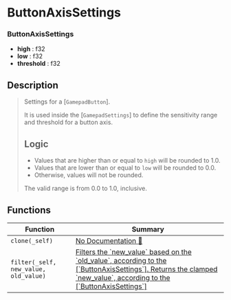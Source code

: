 # ButtonAxisSettings

### ButtonAxisSettings

- **high** : f32
- **low** : f32
- **threshold** : f32

## Description

>  Settings for a [`GamepadButton`].
> 
>  It is used inside the [`GamepadSettings`] to define the sensitivity range and
>  threshold for a button axis.
> 
>  ## Logic
> 
>  - Values that are higher than or equal to `high` will be rounded to 1.0.
>  - Values that are lower than or equal to `low` will be rounded to 0.0.
>  - Otherwise, values will not be rounded.
> 
>  The valid range is from 0.0 to 1.0, inclusive.

## Functions

| Function | Summary |
| --- | --- |
| `clone(_self)` | [No Documentation 🚧](./buttonaxissettings/clone.md) |
| `filter(_self, new_value, old_value)` | [ Filters the \`new\_value\` based on the \`old\_value\`, according to the \[\`ButtonAxisSettings\`\]\.  Returns the clamped \`new\_value\`, according to the \[\`ButtonAxisSettings\`\]](./buttonaxissettings/filter.md) |